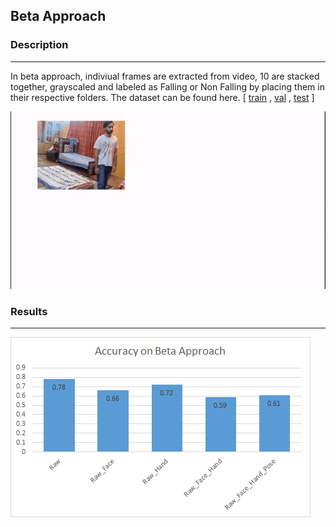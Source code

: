 
##  Beta Approach


###  Description 

------

In beta approach, indiviual frames are extracted from video, 10 are stacked together, grayscaled and labeled as Falling or Non Falling by placing them in their respective folders. The dataset can be found here. [ [train](https://drive.google.com/open?id=1Hja0pafjiNbBfaJz3kL9-ujJfep2h6uJ) , [val](https://drive.google.com/open?id=1VHZnYe01KeC1DDT9BWG4ddJWdpzTjjwa) , [test](https://drive.google.com/open?id=1ZAXkP6XqoR7pgDduxd-TuKcboZ-PFg-i) ]


![](_misc/beta_approach.gif)


### Results

------

<img src="_misc/results.png" >


